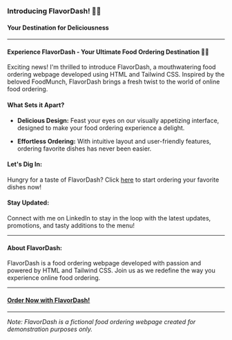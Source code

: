 ### Introducing FlavorDash! 🍔🚀

#### Your Destination for Deliciousness

---

#### Experience FlavorDash - Your Ultimate Food Ordering Destination 🌮🍕

Exciting news! I'm thrilled to introduce FlavorDash, a mouthwatering food ordering webpage developed using HTML and Tailwind CSS. Inspired by the beloved FoodMunch, FlavorDash brings a fresh twist to the world of online food ordering.

#### What Sets it Apart?

- **Delicious Design:** Feast your eyes on our visually appetizing interface, designed to make your food ordering experience a delight.
  
- **Effortless Ordering:** With intuitive layout and user-friendly features, ordering favorite dishes has never been easier.


#### Let's Dig In:

Hungry for a taste of FlavorDash? Click [here](https://koushik-04kk.github.io/FlavorDash/) to start ordering your favorite dishes now!

#### Stay Updated:

Connect with me on LinkedIn to stay in the loop with the latest updates, promotions, and tasty additions to the menu!

---

#### About FlavorDash:

FlavorDash is a food ordering webpage developed with passion and powered by HTML and Tailwind CSS. Join us as we redefine the way you experience online food ordering.

---

#### [Order Now with FlavorDash!](https://koushik-04kk.github.io/FlavorDash/)

---

*Note: FlavorDash is a fictional food ordering webpage created for demonstration purposes only.*
